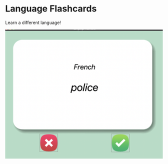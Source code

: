 # Language Flashcards

Learn a different language!


![alt text](https://github.com/phamtony/language-flashcards/blob/master/Screen%20Shot%202021-03-02%20at%202.44.45%20PM.png?raw=true)
